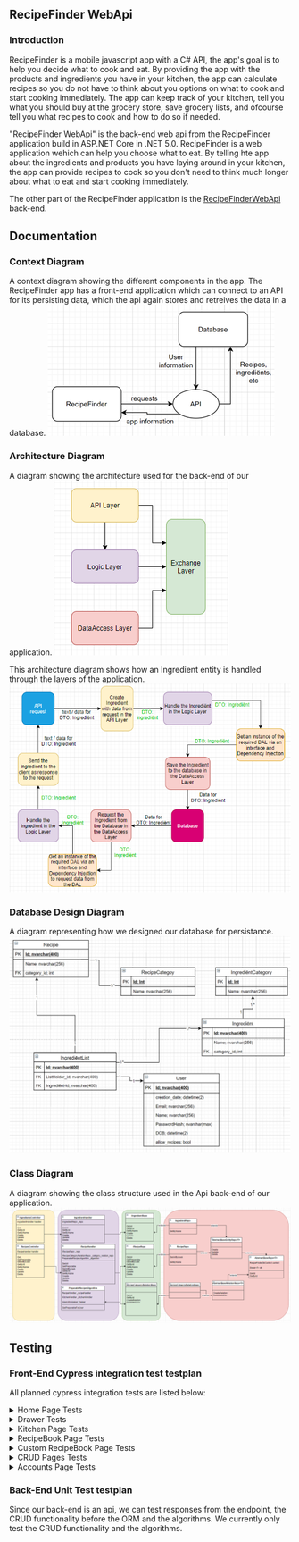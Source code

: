## RecipeFinder WebApi
<!-- blank line -->
### Introduction
RecipeFinder is a mobile javascript app with a C# API, the app's goal is to help you decide what to cook and eat. By providing the app with the products and ingredients you have in your kitchen, the app can calculate recipes so you do not have to think about you options on what to cook and start cooking immediately. The app can keep track of your kitchen, tell you what you should buy at the grocery store, save grocery lists, and ofcourse tell you what recipes to cook and how to do so if needed.
<!-- blank line -->
"RecipeFinder WebApi" is the back-end web api from the RecipeFinder application build in ASP.NET Core in .NET 5.0. RecipeFinder is a web application wehich can help you choose what to eat. By telling hte app about the ingredients and products you have laying around in your kitchen, the app can provide recipes to cook so you don't need to think much longer about what to eat and start cooking immediately.
<!-- blank line -->
<!-- blank line -->
The other part of the RecipeFinder application is the [RecipeFinderWebApi](https://git.fhict.nl/I437402/recipefinderwebapi) back-end.
<!-- blank line -->
<!-- blank line -->
## Documentation
<!-- blank line -->
### Context Diagram
A context diagram showing the different components in the app.
The RecipeFinder app has a front-end application which can connect to an API for its persisting data, which the api again stores and retreives the data in a database.
![Context Diagram](/documentation/images/context.png "Context Diagram")
<!-- blank line -->
<!-- blank line -->
### Architecture Diagram
A diagram showing the architecture used for the back-end of our application.
![Architecture Diagram](/documentation/images/architecture.png "Architecture Diagram")
<!-- blank line -->
This architecture diagram shows how an Ingredient entity is handled through the layers of the application.
![Architecture Diagram Ingredient](/documentation/images/architecture-ingredient.png "Architecture Diagram Ingredient")
<!-- blank line -->
<!-- blank line -->
### Database Design Diagram
A diagram representing how we designed our database for persistance.
![Database Design Diagram](/documentation/images/database-design.png "Database Design Diagram")
<!-- blank line -->
<!-- blank line -->
### Class Diagram
A diagram showing the class structure used in the Api back-end of our application.
![Class Diagram](/documentation/images/class-diagram.png "Class Diagram")
<!-- blank line -->
<!-- blank line -->
## Testing
<!-- blank line -->
### Front-End Cypress integration test testplan
All planned cypress integration tests are listed below:
<details>
    <summary markdown="span">Home Page Tests</summary>

    -	Page loads with 2 buttons and welcoming text
    -	Kitchen button redirects user to the kitchen page /kitchen/index
    -	RecipeBook button redirects user to the recipebook page /recipebook/index

</details>
<!-- blank line -->
<details>
    <summary markdown="span">Drawer Tests</summary>

    -	Each button in the drawer redirects to the corresponding page

</details>
<!-- blank line -->
<details>
    <summary markdown="span">Kitchen Page Tests</summary>

    -	page loads with ingredients listed
    -	update ui shows up with defaults values set as the current state of the ingredient in the kitchen when clicking edit button on listed ingredient
    -	update ui change input fields to update ingredient in kitchen
    -	remove ui shows up when clicking remove button on listed ingredient
    -	add ingredients page loads
    -	add ingredients page can select ingredient
    -	add ingredients page can add ingredient with amount to kitchen
    -	add ingredients page filter the results
    -	what to buy page loads
    -	what to buy page filter results
    -	what to buy page create/add to grocerylist from missing items for recipe
    -	what to buy page change to show missing ingredients
    -	what to buy page create/add to grocerylist from missing item

</details>
<!-- blank line -->
<details>
    <summary markdown="span">RecipeBook Page Tests</summary>

    -	page loads with recipes listed
    -	change to show all recipes
    -	view details for recipe
    -	view tutorial for recipe
    -	filter results

</details>
<!-- blank line -->
<details>
    <summary markdown="span">Custom RecipeBook Page Tests</summary>

    -	page loads with custom recipes listed
    -	filter the results
    -	create custom recipe page loads with empty inputs when clicking create button
    -	create custom recipe page fill out input fields to create custom recipe
    -	details custom recipe page loads when clicking details page
    -	edit custom recipe page loads with default values set as current state of the recipe when clicking edit button
    -	edit custom recipe page change input fields to edit custom recipe
    -	remove recipe ui shows up as warning when clicking remove button

</details>
<!-- blank line -->
<details>
    <summary markdown="span">CRUD Pages Tests</summary>

    -	page loads with corresponding items listed
    -	create page loads with empty inputs when clicking create button
    -	create page fill out input fields to create item
    -	edit page loads with default values set as current state of the item when clicking edit button
    -	edit page change input fields to edit item
    -	remove ui shows up as warning when clicking remove button

</details>
<!-- blank line -->
<details>
    <summary markdown="span">Accounts Page Tests</summary>

    -	page loads with users listed
    -	details user page loads when clicking details button on listed user
    -	edit page loads with default values set as current state of the user when clicking edit button on listed user
    -	edit page change input fields to edit user
    -	remove ui shows up as warning when removing/banning a user

</details>

### Back-End Unit Test testplan
Since our back-end is an api, we can test responses from the endpoint, the CRUD functionality before the ORM and the algorithms.
We currently only test the CRUD functionality and the algorithms.